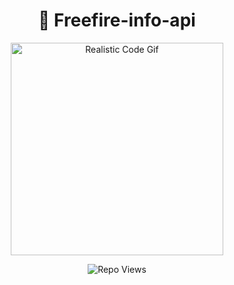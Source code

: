 <h1 align="center">🧠 Freefire-info-api</h1>

<p align="center">
  <img src="https://media.giphy.com/media/h408T6Y5GfmXBKW62l/giphy.gif" width="340" alt="Realistic Code Gif">
</p>

<p align="center">
  <img src="https://img.shields.io/badge/dynamic/json?url=https://api.countapi.xyz/hit/cyber-ullash_Freefire-info-api/visits&label=Repo%20Views&query=value&style=for-the-badge&color=blueviolet&logo=github" alt="Repo Views"/>
</p>
